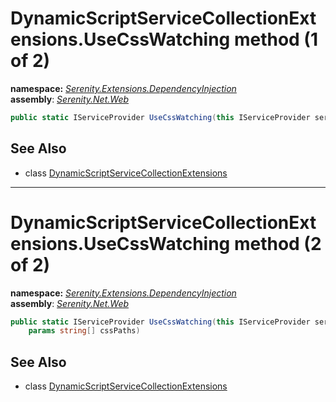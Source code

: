 # DynamicScriptServiceCollectionExtensions.UseCssWatching method (1 of 2)
**namespace:** *[Serenity.Extensions.DependencyInjection](../../README.md#serenity.extensions.dependencyinjection-namespace)*   **assembly**: *[Serenity.Net.Web](../../README.md)*

```csharp
public static IServiceProvider UseCssWatching(this IServiceProvider serviceProvider)
```

## See Also

* class [DynamicScriptServiceCollectionExtensions](../DynamicScriptServiceCollectionExtensions.md)

---

# DynamicScriptServiceCollectionExtensions.UseCssWatching method (2 of 2)
**namespace:** *[Serenity.Extensions.DependencyInjection](../../README.md#serenity.extensions.dependencyinjection-namespace)*   **assembly**: *[Serenity.Net.Web](../../README.md)*

```csharp
public static IServiceProvider UseCssWatching(this IServiceProvider serviceProvider, 
    params string[] cssPaths)
```

## See Also

* class [DynamicScriptServiceCollectionExtensions](../DynamicScriptServiceCollectionExtensions.md)